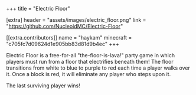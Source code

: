 +++
title = "Electric Floor"

[extra]
header = "assets/images/electric_floor.png"
link = "https://github.com/NucleoidMC/Electric-Floor"

[[extra.contributors]]
name = "haykam"
minecraft = "c705fc7d09624d1e905bb83d81d9b4ec"
+++

Electric Floor is a free-for-all "the-floor-is-lava!" party game in which players must run from a floor that electrifies beneath them! The floor transitions from white to blue to purple to red each time a player walks over it. Once a block is red, it will eliminate any player who steps upon it. 

The last surviving player wins!
